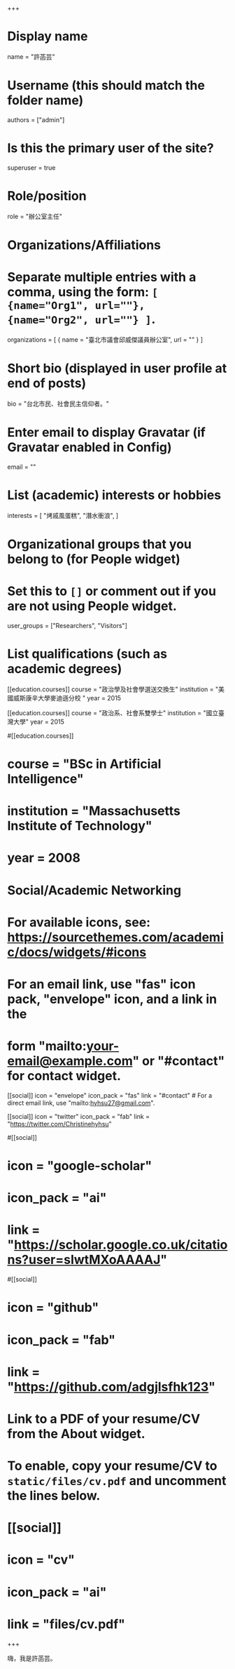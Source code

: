 +++
# Display name
name = "許菡芸"

# Username (this should match the folder name)
authors = ["admin"]

# Is this the primary user of the site?
superuser = true

# Role/position
role = "辦公室主任"

# Organizations/Affiliations
#   Separate multiple entries with a comma, using the form: `[ {name="Org1", url=""}, {name="Org2", url=""} ]`.
organizations = [ { name = "臺北市議會邱威傑議員辦公室", url = "" } ]

# Short bio (displayed in user profile at end of posts)
bio = "台北市民、社會民主信仰者。"

# Enter email to display Gravatar (if Gravatar enabled in Config)
email = ""

# List (academic) interests or hobbies
interests = [
  "烤戚風蛋糕",
  "潛水衝浪",
]

# Organizational groups that you belong to (for People widget)
#   Set this to `[]` or comment out if you are not using People widget.
user_groups = ["Researchers", "Visitors"]

# List qualifications (such as academic degrees)
[[education.courses]]
  course = "政治學及社會學選送交換生"
  institution = "美國威斯康辛大學麥迪遜分校 "
  year = 2015

[[education.courses]]
  course = "政治系、社會系雙學士"
  institution = "國立臺灣大學"
  year = 2015

#[[education.courses]]
#  course = "BSc in Artificial Intelligence"
#  institution = "Massachusetts Institute of Technology"
#  year = 2008

# Social/Academic Networking
# For available icons, see: https://sourcethemes.com/academic/docs/widgets/#icons
#   For an email link, use "fas" icon pack, "envelope" icon, and a link in the
#   form "mailto:your-email@example.com" or "#contact" for contact widget.

[[social]]
  icon = "envelope"
  icon_pack = "fas"
  link = "#contact"  # For a direct email link, use "mailto:hyhsu27@gmail.com".

[[social]]
  icon = "twitter"
  icon_pack = "fab"
  link = "https://twitter.com/Christinehyhsu"

#[[social]]
#  icon = "google-scholar"
#  icon_pack = "ai"
#  link = "https://scholar.google.co.uk/citations?user=sIwtMXoAAAAJ"

#[[social]]
#  icon = "github"
#  icon_pack = "fab"
#  link = "https://github.com/adgjlsfhk123"

# Link to a PDF of your resume/CV from the About widget.
# To enable, copy your resume/CV to `static/files/cv.pdf` and uncomment the lines below.
# [[social]]
#   icon = "cv"
#   icon_pack = "ai"
#   link = "files/cv.pdf"

+++

嗨，我是許菡芸。

